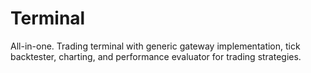 # Terminal
All-in-one. Trading terminal with generic gateway implementation, tick backtester, charting, and performance evaluator for trading strategies.
